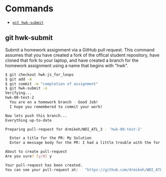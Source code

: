 # Commands

 - [`git hwk-submit`](#git-hwk-submit)


## git hwk-submit

Submit a homework assignment via a GitHub pull request. This command assumes
that you have created a fork of the offical student repository, have cloned
that fork to your laptop, and have created a branch for the homework assignment
using a name that begins with "hwk".

```bash
$ git checkout hwk-js_for_loops
$ git add -A
$ git commit -m "completion of assignment"
$ git hwk-submit -n
Verifying...
hwk-00-test-2
  You are on a homework branch - Good Job!
  I hope you remembered to commit your work!

Now lets push this branch...
Everything up-to-date

Preparing pull-request for drmikeh/WDI_ATL_3 - 'hwk-00-test-2'

  Enter a title for the PR: My Solution
  Enter a message body for the PR: I had a little trouble with the for loops.

About to create pull-request
Are you sure? [y/N] y

Your pull-request has been created.
You can see your pull-request at:   "https://github.com/drmikeh/WDI_ATL_3/pull/21"
```
